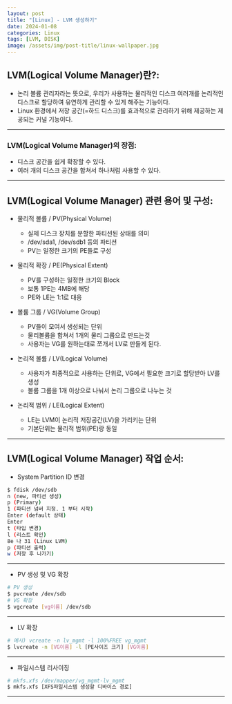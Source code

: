 ```yaml
---
layout: post
title: "[Linux] - LVM 생성하기"
date: 2024-01-08
categories: Linux
tags: [LVM, DISK]
image: /assets/img/post-title/linux-wallpaper.jpg
---
```


## LVM(Logical Volume Manager)란?:
- 논리 볼륨 관리자라는 뜻으로, 우리가 사용하는 물리적인 디스크 여러개를 논리적인 디스크로 할당하여 유연하게 관리할 수 있게 해주는 기능이다.
- Linux 환경에서 저장 공간(=하드 디스크)를 효과적으로 관리하기 위해 제공하는 제공되는 커널 기능이다.

* * *

### LVM(Logical Volume Manager)의 장점:
- 디스크 공간을 쉽게 확장할 수 있다.
- 여러 개의 디스크 공간을 합쳐서 하나처럼 사용할 수 있다.

* * *

## LVM(Logical Volume Manager) 관련 용어 및 구성:
* 물리적 볼륨 / PV(Physical Volume)
  - 실제 디스크 장치를 분할한 파티션된 상태를 의미
  - /dev/sda1, /dev/sdb1 등의 파티션
  - PV는 일정한 크기의 PE들로 구성

* 물리적 확장 / PE(Physical Extent)
  - PV를 구성하는 일정한 크기의 Block
  - 보통 1PE는 4MB에 해당
  - PE와 LE는 1:1로 대응

* 볼륨 그룹 / VG(Volume Group)
  - PV들이 모여서 생성되는 단위
  - 물리볼륨을 합쳐서 1개의 물리 그룹으로 만드는것
  - 사용자는 VG를 원하는대로 쪼개서 LV로 만들게 된다.

* 논리적 볼륨 / LV(Logical Volume)
  - 사용자가 최종적으로 사용하는 단위로, VG에서 필요한 크기로 할당받아 LV를 생성
  - 볼륨 그룹을 1개 이상으로 나눠서 논리 그룹으로 나누는 것

* 논리적 범위 / LE(Logical Extent)
  - LE는 LVM이 논리적 저장공간(LV)을 가리키는 단위
  - 기본단위는 물리적 범위(PE)랑 동일

* * *

## LVM(Logical Volume Manager) 작업 순서:
- System Partition ID 변경
```bash
$ fdisk /dev/sdb
n (new, 파티션 생성)
p (Primary)
1 (파티션 넘버 지정. 1 부터 시작)
Enter (default 상태)
Enter
t (타입 변경)
l (리스트 확인)
8e 나 31 (Linux LVM)
p (파티션 출력)
w (저장 후 나가기)
```

* * *

- PV 생성 및 VG 확장
```bash
# PV 생성
$ pvcreate /dev/sdb
# VG 확장
$ vgcreate [vg이름] /dev/sdb
```

* * *

- LV 확장
```bash
# 예시) vcreate -n lv_mgmt -l 100%FREE vg_mgmt
$ lvcreate -n [VG이름] -l [PE사이즈 크기] [VG이름]
```

* * *

- 파일시스템 리사이징
```bash
# mkfs.xfs /dev/mapper/vg_mgmt-lv_mgmt
$ mkfs.xfs [XFS파일시스템 생성할 디바이스 경로]
```

* * *